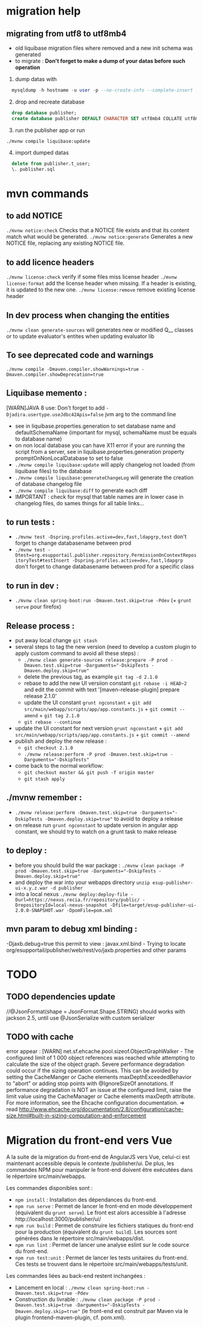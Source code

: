 # migration help

## migrating from utf8 to utf8mb4
- old liquibase migration files where removed and a new init schema was generated
- to migrate :
__Don't forget to make a dump of your datas before such operation__
1. dump datas with
```sql
  mysqldump -h hostname -u user -p --no-create-info --complete-insert --extended-insert --ignore-table="publisher.databasechangeloglock" --ignore-table="publisher.databasechangelog" --ignore-table="publisher.t_persistent_audit_event" --ignore-table="publisher.t_persistent_audit_event_data" "publisher" > "publisher.sql"
```
2. drop and recreate database
```sql
  drop database publisher;
  create database publisher DEFAULT CHARACTER SET utf8mb4 COLLATE utf8mb4_unicode_520_ci;
```
3. run the publisher app or run
```mvn
./mvnw compile liquibase:update
```
4. import dumped datas
```sql
  delete from publisher.t_user;
  \. publisher.sql
```

# mvn commands

## to add NOTICE
`./mvnw notice:check` Checks that a NOTICE file exists and that its content match what would be generated.
`./mvnw notice:generate` Generates a new NOTICE file, replacing any existing NOTICE file.


## to add licence headers
`./mvnw license:check` verify if some files miss license header
`./mvnw license:format` add the license header when missing. If a header is existing, it is updated to the new one.
`./mvnw license:remove` remove existing license header


## In dev process when changing the entities
`./mvnw clean generate-sources` will generates new or modified Q__ classes or to update evaluator's entites when updating evaluator lib

## To see deprecated code and warnings
 `./mvnw compile -Dmaven.compiler.showWarnings=true -Dmaven.compiler.showDeprecation=true`


## Liquibase memento :
[WARN]JAVA 8 use: Don't forget to add `-Djadira.usertype.useJdbc42Apis=false` jvm arg to the command line
- see in liquibase.properties.generation to set database name and defaultSchemaName (important for mysql, schemaName must be equals to database name)
- on non local database you can have X11 error if your are running the script from a server, see in liquibase.properties.generation property promptOnNonLocalDatabase to set to false
- `./mvnw compile liquibase:update` will apply changelog not loaded (from liquibase files) to the database
- `./mvnw compile liquibase:generateChangeLog` will generate the creation of database changelog file
- `./mvnw compile liquibase:diff` to generate each diff
- IMPORTANT : check for mysql that table names are in lower case in changelog files, do sames things for all table links...


## to run tests :
- `./mvnw test -Dspring.profiles.active=dev,fast,ldapgrp,test` don't forget to change databasename between prod
- `./mvnw test -Dtest=org.esupportail.publisher.repository.PermissionOnContextRepositoryTest#testInsert -Dspring.profiles.active=dev,fast,ldapgrp` don't forget to change databasename between prod for a specific class


## to run in dev :
- `./mvnw clean spring-boot:run -Dmaven.test.skip=true -Pdev` (+ `grunt serve` pour firefox)

## Release process :
- put away local change `git stash`
- several steps to tag the new version (need to develop a custom plugin to apply custom command to avoid all these steps) :
    - `./mvnw clean generate-sources release:prepare -P prod -Dmaven.test.skip=true -Darguments="-DskipTests -Dmaven.deploy.skip=true"`
    - delete the previous tag, as example `git tag -d 2.1.0`
    - rebase to add the new UI versiion constant `git rebase -i HEAD~2` and edit the commit with text '[maven-release-plugin] prepare release 2.1.0'
    - update the UI constant `grunt ngconstant` + `git add src/main/webapp/scripts/app/app.constants.js` + `git commit --amend` + `git tag 2.1.0`
    - `git rebase --continue`
- update the UI constant for next version `grunt ngconstant` + `git add src/main/webapp/scripts/app/app.constants.js` + `git commit --amend`
- publish and deploy the new release :
    - `git checkout 2.1.0`
    - `./mvnw release:perform -P prod -Dmaven.test.skip=true -Darguments="-DskipTests"`
- come back to the normal workflow:
  - `git checkout master && git push -f origin master`
  - `git stash apply`

## ./mvnw remember :
- `./mvnw release:perform -Dmaven.test.skip=true -Darguments="-DskipTests -Dmaven.deploy.skip=true"` to avoid to deploy a release
- on release run `grunt ngconstant` to update version in angular app constant, we should try to watch on a grunt task to make release

## to deploy :
- before you should build the war package : `./mvnw clean package -P prod -Dmaven.test.skip=true -Darguments="-DskipTests -Dmaven.deploy.skip=true"`
- and deploy the war into your webapps directory `unzip esup-publisher-ui-x.y.z.war -d publisher`
- into a local nexus `./mvnw deploy:deploy-file -Durl=https://nexus.recia.fr/repository/public/ -DrepositoryId=local-nexus-snapshot -Dfile=target/esup-publisher-ui-2.0.0-SNAPSHOT.war -DpomFile=pom.xml`

## mvn param to debug xml binding :
-Djaxb.debug=true
this permit to view : javax.xml.bind - Trying to locate org/esupportail/publisher/web/rest/vo/jaxb.properties and other params

# TODO

## TODO dependencies update
//@JsonFormat(shape = JsonFormat.Shape.STRING) should works with jackson 2.5, until use @JsonSerialize with custom serializer

## TODO with cache
error appear :
[WARN] net.sf.ehcache.pool.sizeof.ObjectGraphWalker - The configured limit of 1 000 object references was reached while attempting to calculate the size of the object graph.
Severe performance degradation could occur if the sizing operation continues. This can be avoided by setting the CacheManger or Cache <sizeOfPolicy> elements maxDepthExceededBehavior
to "abort" or adding stop points with @IgnoreSizeOf annotations. If performance degradation is NOT an issue at the configured limit, raise the limit value using the CacheManager or
Cache <sizeOfPolicy> elements maxDepth attribute. For more information, see the Ehcache configuration documentation.
=> read http://www.ehcache.org/documentation/2.8/configuration/cache-size.html#built-in-sizing-computation-and-enforcement

# Migration du front-end vers Vue

A la suite de la migration du front-end de AngularJS vers Vue, celui-ci est maintenant accessible depuis le contexte /publisher/ui.
De plus, les commandes NPM pour manipuler le front-end doivent être exécutées dans le répertoire src/main/webapps.

Les commandes disponibles sont :
- `npm install` : Installation des dépendances du front-end.
- `npm run serve` : Permet de lancer le front-end en mode développement (équivalent du `grunt serve`). Le front est alors accessible à l'adresse http://localhost:3000/publisher/ui/
- `npm run build` : Permet de construire les fichiers statiques du front-end pour la production (équivalent du `grunt build`). Les sources sont générées dans le répertoire src/main/webapps/dist.
- `npm run lint` : Permet de lancer une analyse eslint sur le code source du front-end.
- `npm run test:unit` : Permet de lancer les tests unitaires du front-end. Ces tests se trouvent dans le répertoire src/main/webapps/tests/unit.

Les commandes liées au back-end restent inchangées : 
- Lancement en local : `./mvnw clean spring-boot:run -Dmaven.test.skip=true -Pdev`
- Construction du livrable : `./mvnw clean package -P prod -Dmaven.test.skip=true -Darguments="-DskipTests -Dmaven.deploy.skip=true"` (le front-end est construit par Maven via le plugin frontend-maven-plugin, cf. pom.xml).
